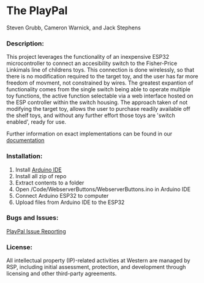 # The PlayPal
Steven Grubb, Cameron Warnick, and Jack Stephens


### Description:

This project leverages the functionality of an inexpensive ESP32 microcontroller to connect an accesibility switch to the Fisher-Price
Linkimals line of childrens toys. This connection is done wirelessly, so that there is no modification required to the target toy, and the user has far more freedom of movment, not constrained by wires. The greatest expantion of functionality comes from the single switch being able to operate multiple toy functions, the active function selectable via a web interface hosted on the ESP controller within the switch housing. The approach taken of not modifying the target toy, allows the user to purchase readily available off the shelf toys, and without any further effort those toys are 'switch enabled', ready for use. 

Further information on exact implementations can be found in our [documentation](documentation.md)

### Installation:
1. Install [Arduino IDE](https://www.arduino.cc/en/software)
2. Install all zip of repo
3. Extract contents to a folder
4. Open /Code/WebserverButtons/WebserverButtons.ino in Arduino IDE
5. Connect Arduino ESP32 to computer
6. Upload files from Arduino IDE to the ESP32

### Bugs and Issues:
[PlayPal Issue Reporting](https://github.com/Teaching-Accessibility/course-project-497t-button/issues)

### License:
All intellectual property (IP)-related activities at Western are managed by RSP, including initial assessment, 
protection, and development through licensing and other third-party agreements.
